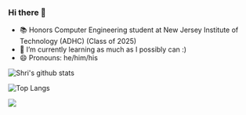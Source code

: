 ### Hi there 👋

<!--
**shricharanks108/shricharanks108** is a ✨ _special_ ✨ repository because its `README.md` (this file) appears on your GitHub profile.
-->

- 📚 Honors Computer Engineering student at New Jersey Institute of Technology (ADHC) (Class of 2025)
- 🌱 I’m currently learning as much as I possibly can :)
- 😄 Pronouns: he/him/his

![Shri's github stats](https://github-readme-stats.vercel.app/api?username=shricharanks108&hide=contribs,issues&show_icons=true&theme=radical)

![Top Langs](https://github-readme-stats.vercel.app/api/top-langs/?username=shricharanks108&theme=github_dark&hide_border=true&langs_count=10)

![](https://hit.yhype.me/github/profile?user_id=62522322)

